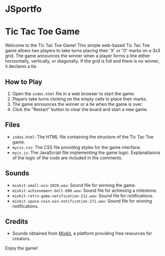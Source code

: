 # JSportfo
# Tic Tac Toe Game

Welcome to the Tic Tac Toe Game! This simple web-based Tic Tac Toe game allows two players to take turns placing their 'X' or 'O' marks on a 3x3 grid. The game announces the winner when a player forms a line either horizontally, vertically, or diagonally. If the grid is full and there is no winner, it declares a tie.

## How to Play

1. Open the `index.html` file in a web browser to start the game.
2. Players take turns clicking on the empty cells to place their marks.
3. The game announces the winner or a tie when the game is over.
4. Click the "Restart" button to clear the board and start a new game.

## Files

- `index.html`: The HTML file containing the structure of the Tic Tac Toe game.
- `mycss.css`: The CSS file providing styles for the game interface.
- `myjs.js`: The JavaScript file implementing the game logic. Explanaitaions of the logic of the code are included in the comments. 

## Sounds

- `mixkit-small-win-2020.wav`: Sound file for winning the game.
- `mixkit-achievement-bell-600.wav`: Sound file for achieving a milestone.
- `mixkit-retro-game-notification-212.wav`: Sound file for notifications.
- `mixkit-space-coin-win-notification-271.wav`: Sound file for winning notifications.

## Credits

- Sounds obtained from [Mixkit](https://mixkit.co/), a platform providing free resources for creators.

Enjoy the game!
